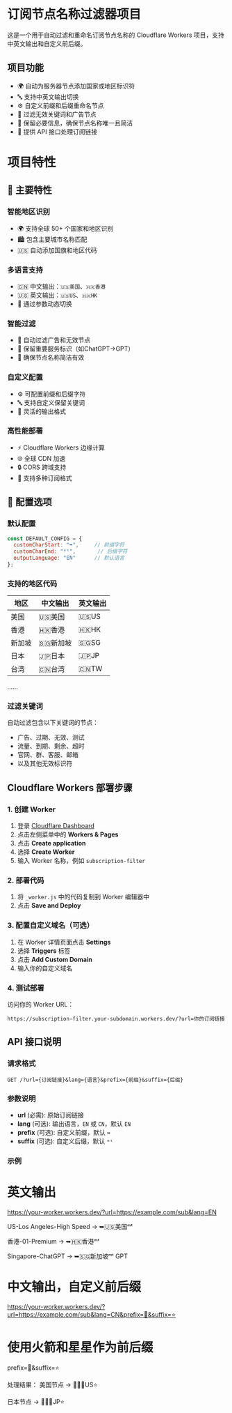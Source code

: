 # 订阅节点名称过滤器项目

这是一个用于自动过滤和重命名订阅节点名称的 Cloudflare Workers 项目，支持中英文输出和自定义前后缀。

## 项目功能

- 🌍 自动为服务器节点添加国家或地区标识符
- 🔤 支持中英文输出切换
- ⚙️ 自定义前缀和后缀重命名节点
- 🚫 过滤无效关键词和广告节点
- 📝 保留必要信息，确保节点名称唯一且简洁
- 🔗 提供 API 接口处理订阅链接

# 项目特性

## 🌟 主要特性

### 智能地区识别

- 🌍 支持全球 50+ 个国家和地区识别
- 🏙️ 包含主要城市名称匹配
- 🇺🇸 自动添加国旗和地区代码

### 多语言支持

- 🇨🇳 中文输出：`🇺🇸美国`、`🇭🇰香港`
- 🇺🇸 英文输出：`🇺🇸US`、`🇭🇰HK`
- 🔄 通过参数动态切换

### 智能过滤

- 🚫 自动过滤广告和无效节点
- 📝 保留重要服务标识（如ChatGPT→GPT）
- 🎯 确保节点名称简洁有效

### 自定义配置

- ⚙️ 可配置前缀和后缀字符
- 🔤 支持自定义保留关键词
- 🎨 灵活的输出格式

### 高性能部署

- ⚡ Cloudflare Workers 边缘计算
- 🌐 全球 CDN 加速
- 🔒 CORS 跨域支持
- 📱 支持多种订阅格式

## 🔧 配置选项

### 默认配置

```jsx
const DEFAULT_CONFIG = {
  customCharStart: "➥",     // 前缀字符
  customCharEnd: "ᵐᵗ",       // 后缀字符
  outputLanguage: "EN"      // 默认语言
};
```

### 支持的地区代码

| 地区 | 中文输出 | 英文输出 |
| --- | --- | --- |
| 美国 | 🇺🇸美国 | 🇺🇸US |
| 香港 | 🇭🇰香港 | 🇭🇰HK |
| 新加坡 | 🇸🇬新加坡 | 🇸🇬SG |
| 日本 | 🇯🇵日本 | 🇯🇵JP |
| 台湾 | 🇨🇳台湾 | 🇨🇳TW |

......

### 过滤关键词

自动过滤包含以下关键词的节点：

- 广告、过期、无效、测试
- 流量、到期、剩余、超时
- 官网、群、客服、邮箱
- 以及其他无效标识符

## Cloudflare Workers 部署步骤

### 1. 创建 Worker

1. 登录 [Cloudflare Dashboard](https://dash.cloudflare.com)
2. 点击左侧菜单中的 **Workers & Pages**
3. 点击 **Create application**
4. 选择 **Create Worker**
5. 输入 Worker 名称，例如 `subscription-filter`

### 2. 部署代码

1. 将 `_worker.js` 中的代码复制到 Worker 编辑器中
2. 点击 **Save and Deploy**

### 3. 配置自定义域名（可选）

1. 在 Worker 详情页面点击 **Settings**
2. 选择 **Triggers** 标签
3. 点击 **Add Custom Domain**
4. 输入你的自定义域名

### 4. 测试部署

访问你的 Worker URL：

```
https://subscription-filter.your-subdomain.workers.dev/?url=你的订阅链接
```

## API 接口说明

### 请求格式

```
GET /?url={订阅链接}&lang={语言}&prefix={前缀}&suffix={后缀}
```

### 参数说明

- **url** (必需): 原始订阅链接
- **lang** (可选): 输出语言，`EN` 或 `CN`，默认 `EN`
- **prefix** (可选): 自定义前缀，默认 `➥`
- **suffix** (可选): 自定义后缀，默认 `ᵐᵗ`

### 示例
# 英文输出
https://your-worker.workers.dev/?url=https://example.com/sub&lang=EN

US-Los Angeles-High Speed → ➥🇺🇸美国ᵐᵗ

香港-01-Premium → ➥🇭🇰香港ᵐᵗ

Singapore-ChatGPT → ➥🇸🇬新加坡ᵐᵗ GPT

# 中文输出，自定义前后缀
https://your-worker.workers.dev/?url=https://example.com/sub&lang=CN&prefix=🚀&suffix=⭐
# 使用火箭和星星作为前后缀
prefix=🚀&suffix=⭐

处理结果：
美国节点 → 🚀🇺🇸US⭐

日本节点 → 🚀🇯🇵JP⭐
